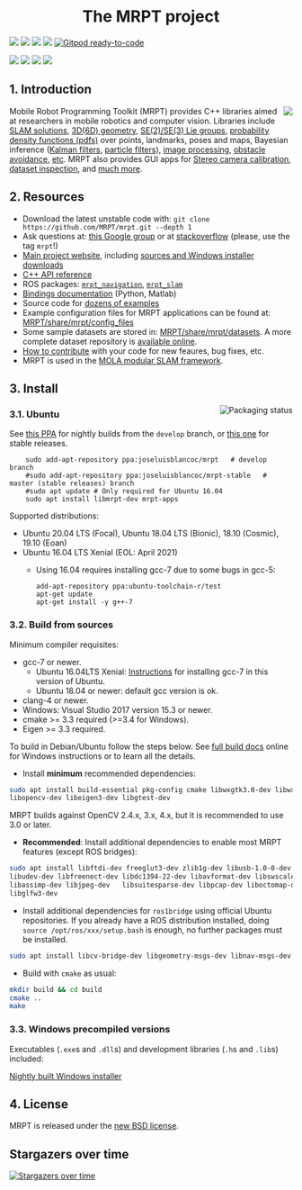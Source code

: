 
<h1 align="center">The MRPT project</h1>

<a href="https://circleci.com/gh/MRPT/mrpt/tree/develop"><img src="https://circleci.com/gh/MRPT/mrpt/tree/develop.svg?style=svg"></a>
<a href="https://ci.appveyor.com/project/jlblancoc/mrpt" alt="AppVeyor:msvc"><img src="https://ci.appveyor.com/api/projects/status/yjs4lpj02f6a1ylg/branch/develop?svg=true" /></a> 
<a href="https://codecov.io/gh/MRPT/mrpt" alt="codecov"><img src="https://codecov.io/gh/MRPT/mrpt/branch/develop/graph/badge.svg" /></a>
<a href="https://gitter.im/MRPT/mrpt" alt="Gitter"><img src="https://badges.gitter.im/Join%20Chat.svg" /></a>
[![Gitpod ready-to-code](https://img.shields.io/badge/Gitpod-ready--to--code-blue?logo=gitpod)](https://gitpod.io/#https://github.com/MRPT/mrpt)

<a href="https://github.com/MRPT/mrpt/releases" alt="Releases"><img src="https://img.shields.io/github/release/MRPT/mrpt.svg" /></a>
<a href='https://github.com/MRPT/mrpt/releases/tag/Windows-nightly-builds'><img src='https://img.shields.io/badge/Windows-Installer-orange?logo=Windows'></a>
<a href="https://github.com/MRPT/mrpt/releases" alt="GitHub"><img src="https://img.shields.io/github/downloads/mrpt/mrpt/total.svg" /></a>
<a href="https://sourceforge.net/projects/mrpt/files/" alt="SourceForge"><img src="https://img.shields.io/sourceforge/dt/mrpt.svg" /></a>

## 1. Introduction
<img align="right" src="https://mrpt.github.io/imgs/mrpt-videos-mix2.gif">

Mobile Robot Programming Toolkit (MRPT) provides C++ libraries aimed at researchers
in mobile robotics and computer vision. Libraries include [SLAM solutions](https://www.mrpt.org/List_of_SLAM_algorithms), [3D(6D) geometry](https://www.mrpt.org/tutorials/programming/maths-and-geometry/2d_3d_geometry/), [SE(2)/SE(3) Lie groups](https://ingmec.ual.es/~jlblanco/papers/jlblanco2010geometry3D_techrep.pdf),
[probability density functions (pdfs)](https://docs.mrpt.org/reference/develop/classmrpt_1_1math_1_1_c_probability_density_function.html) over points, landmarks, poses and maps,
Bayesian inference ([Kalman filters](https://www.mrpt.org/Kalman_Filters), [particle filters](https://www.mrpt.org/tutorials/programming/statistics-and-bayes-filtering/particle_filters/)), [image processing](https://www.mrpt.org/tutorials/programming/images-image-processing-camera-models/), [obstacle avoidance](https://www.mrpt.org/Obstacle_avoidance), [etc](https://reference.mrpt.org/devel/modules.html).
MRPT also provides GUI apps for [Stereo camera calibration](https://www.mrpt.org/list-of-mrpt-apps/application-kinect-stereo-calib/), [dataset inspection](https://www.mrpt.org/list-of-mrpt-apps/rawlogviewer/),
and [much more](https://www.mrpt.org/list-of-mrpt-apps/).

## 2. Resources
  * Download the latest unstable code with: `git clone https://github.com/MRPT/mrpt.git --depth 1`
  * Ask questions at: [this Google group](https://www.mrpt.org/forum/) or at [stackoverflow](https://stackoverflow.com/search?q=mrpt) (please, use the tag `mrpt`!)
  * [Main project website](https://www.mrpt.org/), including [sources and Windows installer downloads](https://www.mrpt.org/download-mrpt/)
  * [C++ API reference](https://docs.mrpt.org/reference/)
  * ROS packages: [`mrpt_navigation`](https://wiki.ros.org/mrpt_navigation), [`mrpt_slam`](https://wiki.ros.org/mrpt_slam)
  * [Bindings documentation](https://github.com/MRPT/mrpt/wiki) (Python, Matlab)
  * Source code for [dozens of examples](https://www.mrpt.org/tutorials/mrpt-examples/)
  * Example configuration files for  MRPT applications can be found at:
     [MRPT/share/mrpt/config_files](https://github.com/MRPT/mrpt/tree/master/share/mrpt/config_files)
  * Some sample datasets are stored in:
     [MRPT/share/mrpt/datasets](https://github.com/MRPT/mrpt/tree/master/share/mrpt/datasets).
    A more complete dataset repository is [available online](http://www.mrpt.org/robotics_datasets).
  * [How to contribute](https://github.com/MRPT/mrpt/blob/master/.github/CONTRIBUTING.md) with your code for new feaures, bug fixes, etc.
  * MRPT is used in the [MOLA modular SLAM framework](https://github.com/MOLAorg/mola/).

## 3. Install

<a href="https://repology.org/project/mrpt/versions"> 
  <img align="right" src="https://repology.org/badge/vertical-allrepos/mrpt.svg" alt="Packaging status">
</a>

### 3.1. Ubuntu

See [this PPA](https://launchpad.net/~joseluisblancoc/+archive/ubuntu/mrpt) for nightly builds from the `develop` branch, or [this one](https://launchpad.net/~joseluisblancoc/+archive/ubuntu/mrpt-stable) for stable releases.

        sudo add-apt-repository ppa:joseluisblancoc/mrpt   # develop branch
        #sudo add-apt-repository ppa:joseluisblancoc/mrpt-stable   # master (stable releases) branch
        #sudo apt update # Only required for Ubuntu 16.04
        sudo apt install libmrpt-dev mrpt-apps

Supported distributions:
  * Ubuntu 20.04 LTS (Focal), Ubuntu 18.04 LTS (Bionic), 18.10 (Cosmic), 19.10 (Eoan)
  * Ubuntu 16.04 LTS Xenial (EOL: April 2021)
  	* Using 16.04 requires installing gcc-7 due to some bugs in gcc-5:

          add-apt-repository ppa:ubuntu-toolchain-r/test
          apt-get update
          apt-get install -y g++-7


### 3.2. Build from sources

Minimum compiler requisites:
  * gcc-7 or newer.
    * Ubuntu 16.04LTS Xenial: [Instructions](https://gist.github.com/jlblancoc/99521194aba975286c80f93e47966dc5) for installing gcc-7 in this version of Ubuntu.
    * Ubuntu 18.04 or newer: default gcc version is ok.
  * clang-4 or newer.
  * Windows: Visual Studio 2017 version 15.3 or newer.
  * cmake >= 3.3 required (>=3.4 for Windows).
  * Eigen >= 3.3 required.

To build in Debian/Ubuntu follow the steps below. See [full build docs](http://www.mrpt.org/Building_and_Installing_Instructions) online
for Windows instructions or to learn all the details.

  * Install **minimum** recommended dependencies:

```bash
sudo apt install build-essential pkg-config cmake libwxgtk3.0-dev libwxgtk3.0-gtk3-dev \
libopencv-dev libeigen3-dev libgtest-dev
```
  MRPT builds against OpenCV 2.4.x, 3.x, 4.x, but it is recommended to use 3.0 or later.


  * **Recommended**: Install additional dependencies to enable most MRPT features (except ROS bridges):

```bash
sudo apt install libftdi-dev freeglut3-dev zlib1g-dev libusb-1.0-0-dev \
libudev-dev libfreenect-dev libdc1394-22-dev libavformat-dev libswscale-dev \
libassimp-dev libjpeg-dev   libsuitesparse-dev libpcap-dev liboctomap-dev \
libglfw3-dev
```

  * Install additional dependencies for `ros1bridge` using official Ubuntu repositories.
  If you already have a ROS distribution installed, doing `source /opt/ros/xxx/setup.bash`
  is enough, no further packages must be installed.

```bash
sudo apt install libcv-bridge-dev libgeometry-msgs-dev libnav-msgs-dev librosbag-storage-dev libroscpp-dev libsensor-msgs-dev libstd-srvs-dev libstereo-msgs-dev libtf2-dev libtf2-msgs-dev libbz2-dev
```

  * Build with `cmake` as usual:

```bash
mkdir build && cd build
cmake ..
make
```

### 3.3. Windows precompiled versions

Executables (`.exe`s and `.dll`s) and development libraries (`.h`s and `.lib`s) included:

[Nightly built Windows installer](https://github.com/MRPT/mrpt/releases/tag/Windows-nightly-builds)


## 4. License
MRPT is released under the [new BSD license](http://www.mrpt.org/License/).


## Stargazers over time

[![Stargazers over time](https://starchart.cc/MRPT/mrpt.svg)](https://starchart.cc/MRPT/mrpt)
